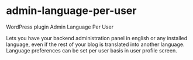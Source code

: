 # admin-language-per-user
WordPress plugin Admin Language Per User

Lets you have your backend administration panel in english or any installed language, even if the rest of your blog is translated into another language. Language preferences can be set per user basis in user profile screen.
